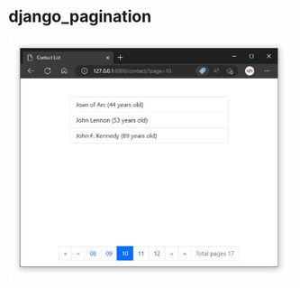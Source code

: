 # django_pagination

<img src="https://github.com/anferubu/django_pagination/blob/main/screenshot.JPG" width="650">
